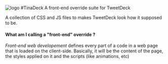 ![logo](https://raw.githubusercontent.com/Shookaite/TinaDeck/master/readme-res/tinadeck-100px.png)
#TinaDeck
A front-end override suite for TweetDeck

A collection of CSS and JS files to makes TweetDeck look how it supposed to be.

#### What am I calling a "front-end" override ?
*Front-end web developement* defines every part of a code in a web page that is loaded on the client-side. Basically, it will be the content of the page, the styles applied on it and the scripts (like animations, etc)
